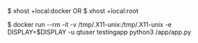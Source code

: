 $ xhost +local:docker 
OR
$ xhost +local:root

$ docker run --rm -it -v /tmp/.X11-unix:/tmp/.X11-unix -e DISPLAY=$DISPLAY -u qtuser testingapp python3 /app/app.py